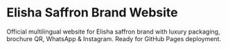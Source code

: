 
# Elisha Saffron Brand Website
Official multilingual website for Elisha saffron brand with luxury packaging, brochure QR, WhatsApp & Instagram.
Ready for GitHub Pages deployment.
